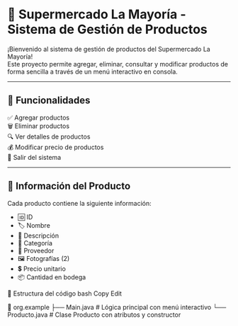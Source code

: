 # 🛒 Supermercado La Mayoría - Sistema de Gestión de Productos

¡Bienvenido al sistema de gestión de productos del Supermercado La Mayoría!  
Este proyecto permite agregar, eliminar, consultar y modificar productos de forma sencilla a través de un menú interactivo en consola.

---

## 📌 Funcionalidades

✅ Agregar productos  
🗑️ Eliminar productos  
🔍 Ver detalles de productos  
💰 Modificar precio de productos  
🚪 Salir del sistema

---

## 🧾 Información del Producto

Cada producto contiene la siguiente información:

- 🆔 ID  
- 🏷️ Nombre  
- 📝 Descripción  
- 📂 Categoría  
- 🏢 Proveedor  
- 🖼️ Fotografías (2)  
- 💲 Precio unitario  
- 📦 Cantidad en bodega  

📄 Estructura del código
bash
Copy
Edit

📁 org.example
  ├── Main.java        # Lógica principal con menú interactivo
  └── Producto.java    # Clase Producto con atributos y constructor
